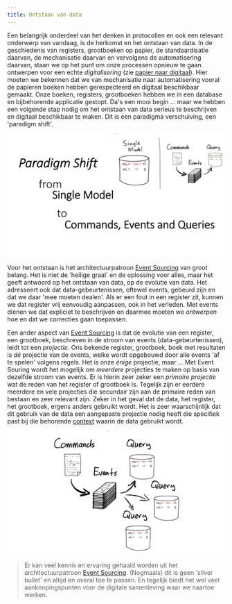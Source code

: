 ```yaml
---
title: Ontstaan van data
---
```

Een belangrijk onderdeel van het denken in protocollen en ook een relevant onderwerp van vandaag, is de
herkomst en het ontstaan van data. In de geschiedenis van registers, grootboeken op papier, de
standaardisatie daarvan, de mechanisatie daarvan en vervolgens de automatisering daarvan, staan we
op het punt om onze processen opnieuw te gaan ontwerpen voor een echte _digitalisering_ (zie [papier
naar digitaal](./papier-naar-digitaal.md)). Hier moeten we bekennen dat we van mechanisatie naar
automatisering vooral de papieren boeken hebben gerespecteerd en digitaal beschikbaar gemaakt. Onze
boeken, registers, grootboeken hebben we in een database en bijbehorende applicatie gestopt. Da's
een mooi begin ... maar we hebben een volgende stap nodig om het ontstaan van data serieus te
beschrijven en digitaal beschikbaar te maken. Dit is een paradigma verschuiving, een 'paradigm
shift'.

![From Single Model to Commands, Events and Queries](images/event-sourcing-paradigm-shift.png)

Voor het ontstaan is het architectuurpatroon [Event Sourcing](./achtergrond/event-sourcing.md) van
groot belang. Het is niet de 'heilige graal' en de oplossing voor alles, maar het geeft antwoord op
het ontstaan van data, op de evolutie van data. Het adresseert ook dat data-gebeurtenissen, oftewel
events, gebeurd zijn en dat we daar 'mee moeten dealen'. Als er een fout in een register zit, kunnen
we dat register vrij eenvoudig aanpassen, ook in het verleden. Met events dienen we dat expliciet te
beschrijven en daarmee moeten we _ontwerpen_ hoe en dat we correcties gaan toepassen.

Een ander aspect van [Event Sourcing](./achtergrond/event-sourcing.md) is dat de evolutie van een
register, een grootboek, beschreven in de stroom van events (data-gebeurtenissen), leidt tot een
_projectie_. Ons bekende register, grootboek, boek met resultaten is _dé_ projectie van de events,
welke wordt opgebouwd door alle events 'af te spelen' volgens regels. Het is onze _énige_ projectie,
maar ... Met Event Souring wordt het mogelijk om _meerdere_ projecties te maken op basis van
dezelfde stroom van events. Er is hierin zeer zeker een _primaire projectie_ wat de reden van het
register of grootboek is. Tegelijk zijn er eerdere meerdere en vele projecties die secundair zijn
aan de primaire reden van bestaan en zeer relevant zijn. Zeker in het geval dat de data, het
register, het grootboek, ergens anders gebruikt wordt. Het is zeer waarschijnlijk dat dit gebruik
van de data een aangepaste projectie nodig heeft die specifiek past bij die behorende
[context](./context.md) waarin de data gebruikt wordt.

![Multiple projections](images/event-sourcing-multiple-projections.png)

> Er kan veel kennis en ervaring gehaald worden uit het architectuurpatroon [Event
> Sourcing](./achtergrond/event-sourcing.md). (Nogmaals) dit is geen 'silver bullet' en altijd en
> overal toe te passen. En tegelijk biedt het wel veel aanknopingspunten voor de digitale
> samenleving waar we naartoe werken.
